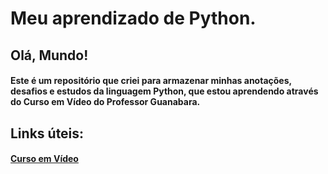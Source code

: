 # Meu aprendizado de Python.
## Olá, Mundo!
#### Este é um repositório que criei para armazenar minhas anotações, desafios e estudos da linguagem Python, que estou aprendendo através do Curso em Vídeo do Professor Guanabara.

## Links úteis:
#### [Curso em Vídeo](https://www.cursoemvideo.com/cursos/)
